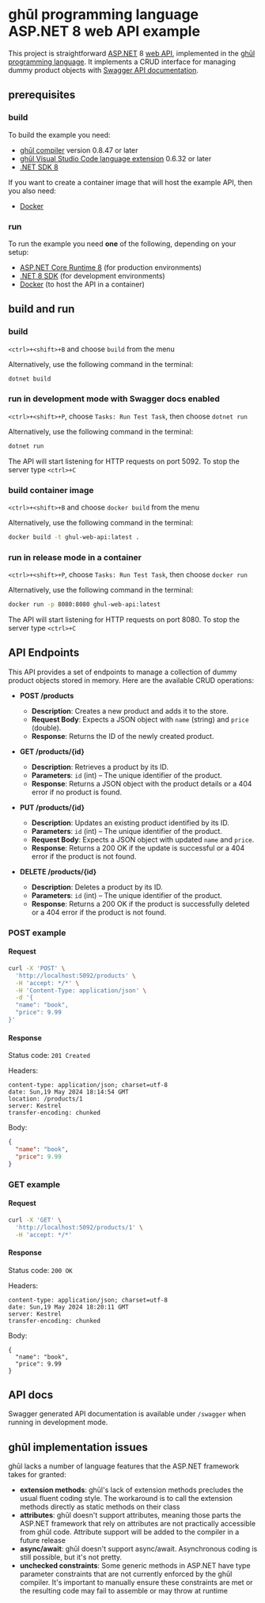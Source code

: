 # ghūl programming language ASP.NET 8 web API example

This project is straightforward [ASP.NET](https://dotnet.microsoft.com/en-us/apps/aspnet) 8 [web API](https://dotnet.microsoft.com/en-us/apps/aspnet/apis), implemented in the [ghūl programming language](https://ghul.dev). It implements a CRUD interface for managing dummy product objects with [Swagger API documentation](https://github.com/domaindrivendev/Swashbuckle.AspNetCore).

## prerequisites

### build
To build the example you need:
- [ghūl compiler](https://www.nuget.org/packages/ghul.compiler) version 0.8.47 or later
- [ghūl Visual Studio Code language extension](https://marketplace.visualstudio.com/items?itemName=degory.ghul) 0.6.32 or later
- [.NET SDK 8](https://dotnet.microsoft.com/en-us/download/dotnet/8.0)

If you want to create a container image that will host the example API, then you also need:
- [Docker](https://www.docker.com/get-started)

### run

To run the example you need **one** of the following, depending on your setup:
- [ASP.NET Core Runtime 8](https://dotnet.microsoft.com/en-us/download/dotnet/8.0) (for production environments)
- [.NET 8 SDK](https://dotnet.microsoft.com/en-us/download/dotnet/8.0) (for development environments)
- [Docker](https://www.docker.com/get-started) (to host the API in a container)


## build and run

### build
`<ctrl>+<shift>+B` and choose `build` from the menu

Alternatively, use the following command in the terminal:
```sh
dotnet build
```

### run in development mode with Swagger docs enabled
`<ctrl>+<shift>+P`, choose `Tasks: Run Test Task`, then choose `dotnet run`

Alternatively, use the following command in the terminal:
```sh
dotnet run
```

The API will start listening for HTTP requests on port 5092. To stop the server type `<ctrl>+C` 

### build container image
`<ctrl>+<shift>+B` and choose `docker build` from the menu

Alternatively, use the following command in the terminal:
```sh
docker build -t ghul-web-api:latest .
```

### run in release mode in a container
`<ctrl>+<shift>+P`, choose `Tasks: Run Test Task`, then choose `docker run`

Alternatively, use the following command in the terminal:
```sh
docker run -p 8080:8080 ghul-web-api:latest
```

The API will start listening for HTTP requests on port 8080. To stop the server type `<ctrl>+C`

## API Endpoints
This API provides a set of endpoints to manage a collection of dummy product objects stored in memory. Here are the available CRUD operations:

- **POST /products**
  - **Description**: Creates a new product and adds it to the store.
  - **Request Body**: Expects a JSON object with `name` (string) and `price` (double).
  - **Response**: Returns the ID of the newly created product.

- **GET /products/{id}**
  - **Description**: Retrieves a product by its ID.
  - **Parameters**: `id` (int) – The unique identifier of the product.
  - **Response**: Returns a JSON object with the product details or a 404 error if no product is found.

- **PUT /products/{id}**
  - **Description**: Updates an existing product identified by its ID.
  - **Parameters**: `id` (int) – The unique identifier of the product.
  - **Request Body**: Expects a JSON object with updated `name` and `price`.
  - **Response**: Returns a 200 OK if the update is successful or a 404 error if the product is not found.

- **DELETE /products/{id}**
  - **Description**: Deletes a product by its ID.
  - **Parameters**: `id` (int) – The unique identifier of the product.
  - **Response**: Returns a 200 OK if the product is successfully deleted or a 404 error if the product is not found.

### POST example
#### Request

```sh
curl -X 'POST' \
  'http://localhost:5092/products' \
  -H 'accept: */*' \
  -H 'Content-Type: application/json' \
  -d '{
  "name": "book",
  "price": 9.99
}'
```

#### Response
Status code: `201 Created`

Headers:
```http
content-type: application/json; charset=utf-8 
date: Sun,19 May 2024 18:14:54 GMT 
location: /products/1 
server: Kestrel 
transfer-encoding: chunked 
```

Body:
```JSON
{
  "name": "book",
  "price": 9.99
}
```

### GET example
#### Request

```sh
curl -X 'GET' \
  'http://localhost:5092/products/1' \
  -H 'accept: */*'
```

#### Response
Status code: `200 OK`

Headers:
```http
content-type: application/json; charset=utf-8 
date: Sun,19 May 2024 18:20:11 GMT 
server: Kestrel 
transfer-encoding: chunked 
```

Body:
```
{
  "name": "book",
  "price": 9.99
}
```
## API docs
Swagger generated API documentation is available under `/swagger` when running in development mode.

## ghūl implementation issues
ghūl lacks a number of language features that the ASP.NET framework takes for granted: 
- **extension methods**: ghūl's lack of extension methods precludes the usual fluent coding style. The workaround is to call the extension methods directly as static methods on their class
- **attributes**: ghūl doesn't support attributes, meaning those parts the ASP.NET framework that rely on attributes are not practically accessible from ghūl code. Attribute support will be added to the compiler in a future release
- **async/await**: ghūl doesn't support async/await. Asynchronous coding is still possible, but it's not pretty.
- **unchecked constraints**: Some generic methods in ASP.NET have type parameter constraints that are not currently enforced by the ghūl compiler. It's important to manually ensure these constraints are met or the resulting code may fail to assemble or may throw at runtime 

